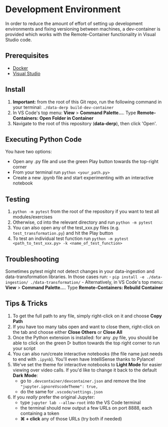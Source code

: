 # Development Environment
In order to reduce the amount of effort of setting up development environments and fixing versioning between machines, a dev-container is provided which works with the Remote-Container functionality in Visual Studio code.

## Prerequisites
* [Docker](https://www.docker.com/products/docker-desktop)
* [Visual Studio](https://code.visualstudio.com/download)

## Install
1. **Important:** from the root of this Git repo, run the following command in your terminal: `./data-derp build-dev-container`
2. In VS Code's top menu: **View** > **Command Palette...**. Type **Remote-Containers: Open Folder in Container**
3. Navigate to the root of this repository (**data-derp**), then click 'Open'. 

## Executing Python Code
You have two options:
- Open any .py file and use the green Play button towards the top-right corner
- From your terminal run `python <your_path.py>`
- Create a new .ipynb file and start experimenting with an interactive notebook

## Testing
1. `python -m pytest` from the root of the repository if you want to test all modules/exercises
2. Otherwise, cd into the relevant directory and run `python -m pytest`
3. You can also open any of the test_xxx.py files (e.g. `test_transformation.py`) and hit the Play button
4. To test an individual test function run `python -m pytest <path_to_test_xxx.py> -k <name_of_test_function>`

## Troubleshooting
Sometimes pytest might not detect changes in your data-ingestion and data-transformation libraries. In those cases run:
    - `pip install -e ./data-ingestion/ ./data-transformation/`
    - Alternatively, in VS Code's top menu: **View** > **Command Palette...**. Type **Remote-Containers: Rebuild Container**

## Tips & Tricks
1. To get the full path to any file, simply right-click on it and choose **Copy Path**
2. If you have too many tabs open and want to close them, right-click on the tab and choose either **Close Others** or **Close All**
3. Once the Python extension is installed: for any .py file, you should be able to click on the green ▷ button towards the top right corner to run your script
4. You can also run/create interactive notebooks (the file name just needs to end with `.ipynb`). You'll even have IntelliSense thanks to Pylance!
5. We've set the theme for interactive notebooks to **Light Mode** for easier viewing over video calls. If you'd like to change it back to the default **Dark Mode**:
    - go to `.devcontainer/devcontainer.json` and remove the line `"jupyter.ignoreVscodeTheme": true,`
    - do the same for `.vscode/settings.json`
6. If you *really* prefer the original Jupyter:
    - type `jupyter lab --allow-root` into the VS Code terminal
    - the terminal should now output a few URLs on port 8888, each containing a token
    - **⌘ + click** any of those URLs (try both if needed)
